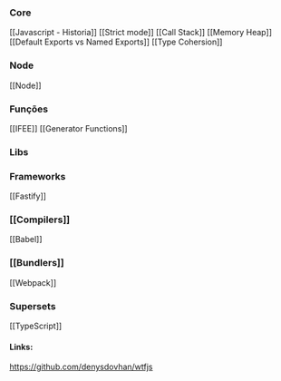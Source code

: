 ### Core
[[Javascript - Historia]]
[[Strict mode]]
[[Call Stack]]
[[Memory Heap]]
[[Default Exports vs Named Exports]]
[[Type Cohersion]]

### Node
[[Node]]

### Funções
[[IFEE]]
[[Generator Functions]]

### Libs


### Frameworks
[[Fastify]]

### [[Compilers]]
[[Babel]]

### [[Bundlers]]
[[Webpack]]

### Supersets
[[TypeScript]]


#### Links:
https://github.com/denysdovhan/wtfjs